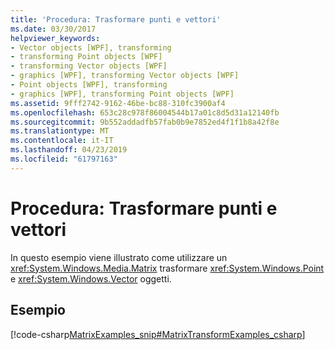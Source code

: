 ```yaml
---
title: 'Procedura: Trasformare punti e vettori'
ms.date: 03/30/2017
helpviewer_keywords:
- Vector objects [WPF], transforming
- transforming Point objects [WPF]
- transforming Vector objects [WPF]
- graphics [WPF], transforming Vector objects [WPF]
- Point objects [WPF], transforming
- graphics [WPF], transforming Point objects [WPF]
ms.assetid: 9fff2742-9162-46be-bc88-310fc3900af4
ms.openlocfilehash: 653c28c978f86004544b17a01c8d5d31a12140fb
ms.sourcegitcommit: 9b552addadfb57fab0b9e7852ed4f1f1b8a42f8e
ms.translationtype: MT
ms.contentlocale: it-IT
ms.lasthandoff: 04/23/2019
ms.locfileid: "61797163"
---
```

# <a name="how-to-transform-points-and-vectors"></a>Procedura: Trasformare punti e vettori
In questo esempio viene illustrato come utilizzare un <xref:System.Windows.Media.Matrix> trasformare <xref:System.Windows.Point> e <xref:System.Windows.Vector> oggetti.  
  
## <a name="example"></a>Esempio  
 [!code-csharp[MatrixExamples_snip#MatrixTransformExamples_csharp](~/samples/snippets/csharp/VS_Snippets_Wpf/MatrixExamples_snip/CSharp/MatrixExample.cs#matrixtransformexamples_csharp)]
